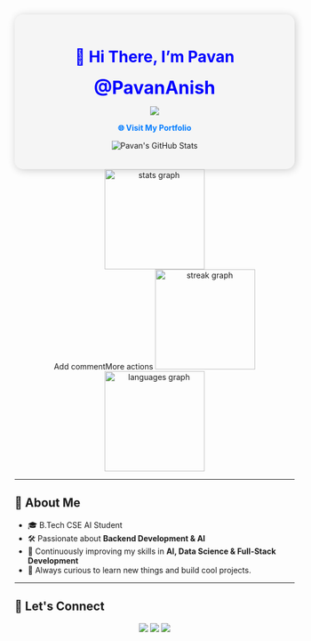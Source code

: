 

<!-- Profile Header -->

<div align="center" style="padding: 20px; background-color: #f5f5f5; border-radius: 15px; box-shadow: 2px 2px 15px rgba(0,0,0,0.2);">

<h1 style="color: #0000FF;">👋 Hi There, I’m Pavan</h1>

<p>
  <font size="6" color="#0000FF"><b>@PavanAnish</b></font>
</p>

<!-- Skill Icons -->
<p>
  <a href="https://skillicons.dev">
    <img src="https://skillicons.dev/icons?i=python,html,css,js,figma,c,mysql" />
  </a>
</p>

<!-- Profile Website -->
<p>
  <a href="https://pavananish.github.io/Portfolio1/"
     style="color: #007BFF; text-decoration: none; font-weight: bold;"
     onmouseover="this.style.color='#FF5733'" 
     onmouseout="this.style.color='#007BFF'">
    🌐 Visit My Portfolio
  </a>
</p>

<!-- GitHub Stats -->
<p>
  <img src="https://github-readme-stats.vercel.app/api?username=PavanAnish&show_icons=true&theme=radical" alt="Pavan's GitHub Stats"/>
</p>
</div>

<div align="center">
  <img src="https://github-readme-stats.vercel.app/api?username=Helixjoe&hide_title=true&hide_rank=false&show_icons=true&include_all_commits=true&count_private=true&disable_animations=false&theme=codeSTACKr&locale=en&hide_border=true" height="180" alt="stats graph" /> <br>Add commentMore actions
  <img src="https://streak-stats.demolab.com?user=Helixjoe&locale=en&mode=daily&theme=codeSTACKr&hide_border=true&border_radius=5" height="180" alt="streak graph" /> <br>
  <img src="https://github-readme-stats.vercel.app/api/top-langs?username=Helixjoe&locale=en&hide_title=true&layout=compact&card_width=320&langs_count=5&theme=codeSTACKr&hide_border=true" height="180" alt="languages graph"  />
</div>


---

<!-- Extra: About Me Section -->
## 📌 About Me

- 🎓 B.Tech CSE AI Student  
- 🛠️ Passionate about **Backend Development & AI**  
- 🌱 Continuously improving my skills in **AI, Data Science & Full-Stack Development**  
- 🎯 Always curious to learn new things and build cool projects.

---

<!-- Connect Section -->
## 🔗 Let's Connect

<p align="center">
  <a href="mailto:pavananish47@gmail.com"><img src="https://img.shields.io/badge/Gmail-D14836?style=for-the-badge&logo=gmail&logoColor=white"></a>
  <a href="https://www.linkedin.com/in/pavan-v-anish-7ba7b1320/"><img src="https://img.shields.io/badge/LinkedIn-0077B5?style=for-the-badge&logo=linkedin&logoColor=white"></a>
  <a href="https://pavananish.github.io/Portfolio1/"><img src="https://img.shields.io/badge/Portfolio-FF5733?style=for-the-badge&logo=github&logoColor=white"></a>
</p>



<!---
PavanAnish/PavanAnish is a ✨ special ✨ repository because its `README.md` (this file) appears on your GitHub profile.
You can click the Preview link to take a look at your changes.
--->  
